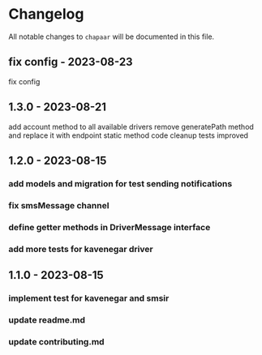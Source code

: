 # Changelog

All notable changes to `chapaar` will be documented in this file.

## fix config - 2023-08-23

fix config

## 1.3.0 - 2023-08-21

add account method to all available drivers
remove generatePath method and replace it with endpoint static method
code cleanup
tests improved

## 1.2.0 - 2023-08-15

### add models and migration for test sending notifications

### fix smsMessage channel

### define getter methods in DriverMessage interface

### add more tests for kavenegar driver

## 1.1.0 - 2023-08-15

### implement test for kavenegar and smsir

### update readme.md

### update contributing.md
